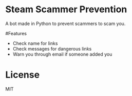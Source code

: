 # Steam Scammer Prevention
A bot made in Python to prevent scammers to scam you.

#Features

* Check name for links
* Check messages for dangerous links
* Warn you through email if someone added you

# License
MIT